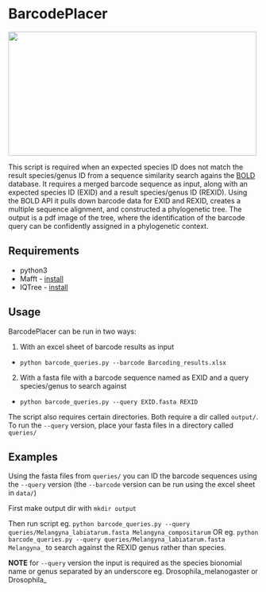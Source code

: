 # BarcodePlacer

<img src="https://github.com/PeterMulhair/BarcodePlacer/blob/master/data/barcode_logo.png" width="500" height="250">


This script is required when an expected species ID does not match the result species/genus ID from a sequence similarity search agains the [BOLD](https://www.boldsystems.org/index.php) database. It requires a merged barcode sequence as input, along with an expected species ID (EXID) and a result species/genus ID (REXID). Using the BOLD API it pulls down barcode data for EXID and REXID, creates a multiple sequence alignment, and constructed a phylogenetic tree. The output is a pdf image of the tree, where the identification of the barcode query can be confidently assigned in a phylogenetic context. 

## Requirements

* python3
* Mafft - [install](https://mafft.cbrc.jp/alignment/software/source.html)
* IQTree - [install](http://www.iqtree.org/doc/Quickstart)

## Usage

BarcodePlacer can be run in two ways:

1. With an excel sheet of barcode results as input

  - `python barcode_queries.py --barcode Barcoding_results.xlsx`

2. With a fasta file with a barcode sequence named as EXID and a query species/genus to search against

  - `python barcode_queries.py --query EXID.fasta REXID`

The script also requires certain directories. Both require a dir called `output/`. To run the `--query` version, place your fasta files in a directory called `queries/`

## Examples

Using the fasta files from `queries/` you can ID the barcode sequences using the `--query` version (the `--barcode` version can be run using the excel sheet in `data/`)

First make output dir with `mkdir output`

Then run script
eg. `python barcode_queries.py --query queries/Melangyna_labiatarum.fasta Melangyna_compositarum`
OR
eg. `python barcode_queries.py --query queries/Melangyna_labiatarum.fasta Melangyna_` to search against the REXID genus rather than species.


**NOTE** for `--query` version the input is required as the species bionomial name or genus separated by an underscore eg. Drosophila_melanogaster or Drosophila_
